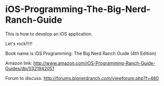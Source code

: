 # iOS-Programming-The-Big-Nerd-Ranch-Guide

This is how to develop an iOS application.

Let's rock!!!!!

Book name is iOS Programming: The Big Nerd Ranch Guide (4th Edition) 

Amazon link: http://www.amazon.com/iOS-Programming-Ranch-Guide-Guides/dp/0321942051

Forum to discuss: http://forums.bignerdranch.com/viewforum.php?f=480
